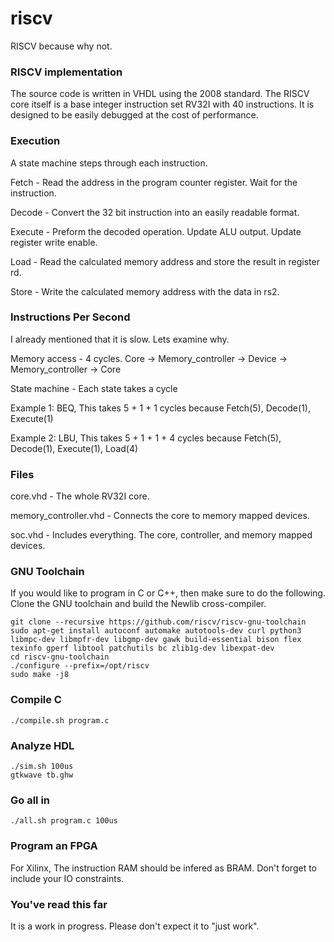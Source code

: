 # riscv
RISCV because why not.

### RISCV implementation
The source code is written in VHDL using the 2008 standard.
The RISCV core itself is a base integer instruction set RV32I with 40 instructions.
It is designed to be easily debugged at the cost of performance.

### Execution
A state machine steps through each instruction.

Fetch	- Read the address in the program counter register. Wait for the instruction.

Decode 	- Convert the 32 bit instruction into an easily readable format.

Execute - Preform the decoded operation. Update ALU output. Update register write enable.

Load 	- Read the calculated memory address and store the result in register rd.

Store 	- Write the calculated memory address with the data in rs2.

### Instructions Per Second
I already mentioned that it is slow. Lets examine why.

Memory access - 4 cycles. Core -> Memory_controller -> Device -> Memory_controller -> Core

State machine - Each state takes a cycle

Example 1: BEQ, This takes 5 + 1 + 1 cycles because Fetch(5), Decode(1), Execute(1)

Example 2: LBU, This takes 5 + 1 + 1 + 4 cycles because Fetch(5), Decode(1), Execute(1), Load(4)


### Files
core.vhd 				- The whole RV32I core.

memory_controller.vhd 	- Connects the core to memory mapped devices.

soc.vhd 				- Includes everything. The core, controller, and memory mapped devices.

### GNU Toolchain
If you would like to program in C or C++, then make sure to do the following.
Clone the GNU toolchain and build the Newlib cross-compiler.

	git clone --recursive https://github.com/riscv/riscv-gnu-toolchain
	sudo apt-get install autoconf automake autotools-dev curl python3 libmpc-dev libmpfr-dev libgmp-dev gawk build-essential bison flex texinfo gperf libtool patchutils bc zlib1g-dev libexpat-dev
    cd riscv-gnu-toolchain
    ./configure --prefix=/opt/riscv
    sudo make -j8

### Compile C

    ./compile.sh program.c

### Analyze HDL

    ./sim.sh 100us
    gtkwave tb.ghw

### Go all in

    ./all.sh program.c 100us

### Program an FPGA
For Xilinx, The instruction RAM should be infered as BRAM. 
Don't forget to include your IO constraints.

### You've read this far
It is a work in progress. Please don't expect it to "just work".